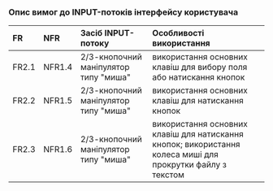 ### Опис вимог до INPUT-потоків інтерфейсу користувача

|FR|NFR|Засіб INPUT-потоку|Особливості використання|
|:-|:-|:-|:-|
|FR2.1|NFR1.4|2/3-кнопочний маніпулятор типу "миша"|використання основних клавіш для вибору поля або натискання кнопок|
|FR2.2|NFR1.5|2/3-кнопочний маніпулятор типу "миша"|використання основних клавіш для натискання кнопок|
|FR2.3|NFR1.6|2/3-кнопочний маніпулятор типу "миша"|використання основних клавіш для натискання кнопок; використання колеса миші для прокрутки файлу з текстом|
